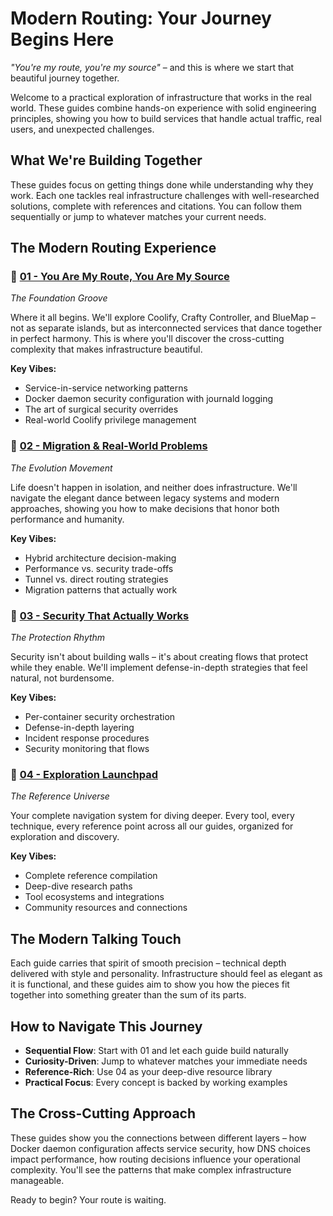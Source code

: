 # Modern Routing: Your Journey Begins Here

*"You're my route, you're my source"* – and this is where we start that beautiful journey together.

Welcome to a practical exploration of infrastructure that works in the real world. These guides combine hands-on experience with solid engineering principles, showing you how to build services that handle actual traffic, real users, and unexpected challenges.

## What We're Building Together

These guides focus on getting things done while understanding why they work. Each one tackles real infrastructure challenges with well-researched solutions, complete with references and citations. You can follow them sequentially or jump to whatever matches your current needs.

## The Modern Routing Experience

### 🎵 [01 - You Are My Route, You Are My Source](./01-you-are-my-route-you-are-my-source.md)
*The Foundation Groove*

Where it all begins. We'll explore Coolify, Crafty Controller, and BlueMap – not as separate islands, but as interconnected services that dance together in perfect harmony. This is where you'll discover the cross-cutting complexity that makes infrastructure beautiful.

**Key Vibes:**
- Service-in-service networking patterns
- Docker daemon security configuration with journald logging
- The art of surgical security overrides
- Real-world Coolify privilege management

### 🌊 [02 - Migration & Real-World Problems](./02-migration-real-world-problems.md)
*The Evolution Movement*

Life doesn't happen in isolation, and neither does infrastructure. We'll navigate the elegant dance between legacy systems and modern approaches, showing you how to make decisions that honor both performance and humanity.

**Key Vibes:**
- Hybrid architecture decision-making
- Performance vs. security trade-offs
- Tunnel vs. direct routing strategies
- Migration patterns that actually work

### 🔐 [03 - Security That Actually Works](./03-security-that-actually-works.md)
*The Protection Rhythm*

Security isn't about building walls – it's about creating flows that protect while they enable. We'll implement defense-in-depth strategies that feel natural, not burdensome.

**Key Vibes:**
- Per-container security orchestration
- Defense-in-depth layering
- Incident response procedures
- Security monitoring that flows

### 🚀 [04 - Exploration Launchpad](./04-exploration-launchpad.md)
*The Reference Universe*

Your complete navigation system for diving deeper. Every tool, every technique, every reference point across all our guides, organized for exploration and discovery.

**Key Vibes:**
- Complete reference compilation
- Deep-dive research paths
- Tool ecosystems and integrations
- Community resources and connections

## The Modern Talking Touch

Each guide carries that spirit of smooth precision – technical depth delivered with style and personality. Infrastructure should feel as elegant as it is functional, and these guides aim to show you how the pieces fit together into something greater than the sum of its parts.

## How to Navigate This Journey

- **Sequential Flow**: Start with 01 and let each guide build naturally
- **Curiosity-Driven**: Jump to whatever matches your immediate needs
- **Reference-Rich**: Use 04 as your deep-dive resource library
- **Practical Focus**: Every concept is backed by working examples

## The Cross-Cutting Approach

These guides show you the connections between different layers – how Docker daemon configuration affects service security, how DNS choices impact performance, how routing decisions influence your operational complexity. You'll see the patterns that make complex infrastructure manageable.

Ready to begin? Your route is waiting.

